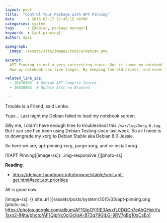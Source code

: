 ```yaml
---
layout: post
title:  "Control Your Package with APT Pinning"
date      : 2015-03-17 12:49:15 +0700
categories: system
tags      : [debian, package manager]
keywords  : [apt pinning]
author: epsi

opengraph:
  image: /assets/site/images/topics/debian.png

excerpt:
  APT Pinning is not a very interesting topic. But it saved my notebook's life.
  Now my notebook can live longer. By keeping the old driver, and never update it ever.

related_link_ids: 
  - 16070105  # Debian APT Compile Source
  - 16020803  # Update Arch no Bloated

---
```



Trouble is a Friend, said Lenka.

Yups... Last night my Debian failed to load my notebook screen. 

Silly me, I didn't have enough time to troubleshoot this 
<code class="code-file">/var/log/Xorg.0.log</code>. 
But I can see I've been using Debian Testing since last week. 
So all I need is to downgrade my xorg to Debian Stable aka Debian 8.0 Jessie.

So here we are, apt-pinning xorg, purge xorg, and re-install xorg.

[![APT Pinning][image-ss]{: .img-responsive }][photo-ss]

**Reading**:<br/>
* <https://debian-handbook.info/browse/stable/sect.apt-get.html#sect.apt.priorities>

All is good now

[//]: <> ( -- -- -- links below -- -- -- )

[image-ss]: {{ site.url }}/assets/posts/system/2015/03/apt-pinning.png
[photo-ss]: https://photos.google.com/album/AF1QipOYi1tE3AwxfL0DQCn7eAhQHekVu1xxo2-lHjta/photo/AF1QipNc0clGcljaA-B72q79GtLG-9RV7gBg10xCsEo1

